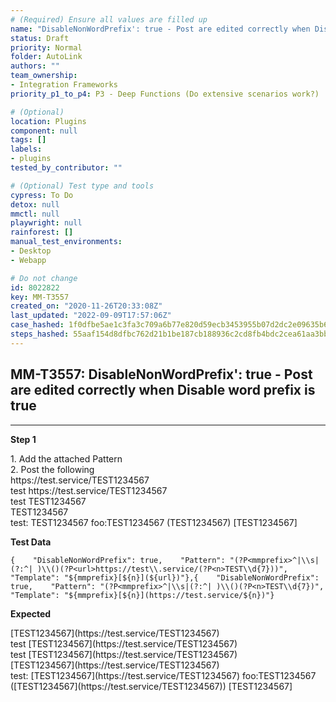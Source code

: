 ```yaml
---
# (Required) Ensure all values are filled up
name: "DisableNonWordPrefix': true - Post are edited correctly when Disable word prefix is true"
status: Draft
priority: Normal
folder: AutoLink
authors: ""
team_ownership: 
- Integration Frameworks
priority_p1_to_p4: P3 - Deep Functions (Do extensive scenarios work?)

# (Optional)
location: Plugins
component: null
tags: []
labels: 
- plugins
tested_by_contributor: ""

# (Optional) Test type and tools
cypress: To Do
detox: null
mmctl: null
playwright: null
rainforest: []
manual_test_environments: 
- Desktop
- Webapp

# Do not change
id: 8022822
key: MM-T3557
created_on: "2020-11-26T20:33:08Z"
last_updated: "2022-09-09T17:57:06Z"
case_hashed: 1f0dfbe5ae1c3fa3c709a6b77e820d59ecb3453955b07d2dc2e09635b66553d78199c634ae6c5d4d35a763c9c406c678
steps_hashed: 55aaf154d8dfbc762d21b1be187cb188936c2cd8fb4bdc2cea61aa3bb771d91dfc2f6e726bf2e48d2950fd198387820d
---
```


<!-- (Auto-generated) Based on frontmatter's "key" and "name" -->

## MM-T3557: DisableNonWordPrefix': true - Post are edited correctly when Disable word prefix is true

---

**Step 1**

1\. Add the attached Pattern\
2\. Post the following\
https\://test.service/TEST1234567\
test https\://test.service/TEST1234567\
test TEST1234567\
TEST1234567\
test: TEST1234567 foo:TEST1234567 (TEST1234567) \[TEST1234567]

**Test Data**

```
{    "DisableNonWordPrefix": true,    "Pattern": "(?P<mmprefix>^|\\s|(?:^| )\\()(?P<url>https://test\\.service/(?P<n>TEST\\d{7}))",    "Template": "${mmprefix}[${n}](${url})"},{    "DisableNonWordPrefix": true,    "Pattern": "(?P<mmprefix>^|\\s|(?:^| )\\()(?P<n>TEST\\d{7})",    "Template": "${mmprefix}[${n}](https://test.service/${n})"}
```

**Expected**

\[TEST1234567]\(https\://test.service/TEST1234567)\
test \[TEST1234567]\(https\://test.service/TEST1234567)\
test \[TEST1234567]\(https\://test.service/TEST1234567)\
\[TEST1234567]\(https\://test.service/TEST1234567)\
test: \[TEST1234567]\(https\://test.service/TEST1234567) foo:TEST1234567 (\[TEST1234567]\(https\://test.service/TEST1234567)) \[TEST1234567]
